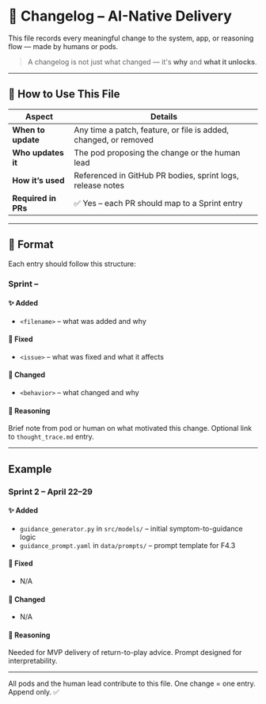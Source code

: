 # 📒 Changelog – AI-Native Delivery

This file records every meaningful change to the system, app, or reasoning flow — made by humans or pods.

> A changelog is not just what changed — it's **why** and **what it unlocks**.

---

## 📘 How to Use This File

| Aspect | Details |
|--------|---------|
| **When to update** | Any time a patch, feature, or file is added, changed, or removed |
| **Who updates it** | The pod proposing the change or the human lead |
| **How it’s used** | Referenced in GitHub PR bodies, sprint logs, release notes |
| **Required in PRs** | ✅ Yes – each PR should map to a Sprint entry |

---

## 📜 Format
Each entry should follow this structure:

### Sprint <Number> – <Date Range>

#### ✨ Added
- `<filename>` – what was added and why

#### 🐛 Fixed
- `<issue>` – what was fixed and what it affects

#### 🔁 Changed
- `<behavior>` – what changed and why

#### 🧠 Reasoning
Brief note from pod or human on what motivated this change. Optional link to `thought_trace.md` entry.

---

## Example

### Sprint 2 – April 22–29

#### ✨ Added
- `guidance_generator.py` in `src/models/` – initial symptom-to-guidance logic
- `guidance_prompt.yaml` in `data/prompts/` – prompt template for F4.3

#### 🐛 Fixed
- N/A

#### 🔁 Changed
- N/A

#### 🧠 Reasoning
Needed for MVP delivery of return-to-play advice. Prompt designed for interpretability.

---

All pods and the human lead contribute to this file. One change = one entry. Append only. ✅

